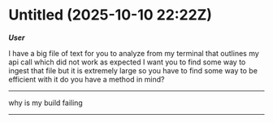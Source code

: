 <!-- Generated by SpecStory -->

<!-- cursor Session 6fea594f-033e-4688-b8b8-05345812b8e1 (2025-10-10 22:22Z) -->

# Untitled (2025-10-10 22:22Z)

_**User**_

I have a big file of text for you to analyze from my terminal that outlines my api call which did not work as expected I want you to find some way to ingest that file but it is extremely large so you have to find some way to be efficient with it do you have a method in mind?

---

why is my build failing

---

